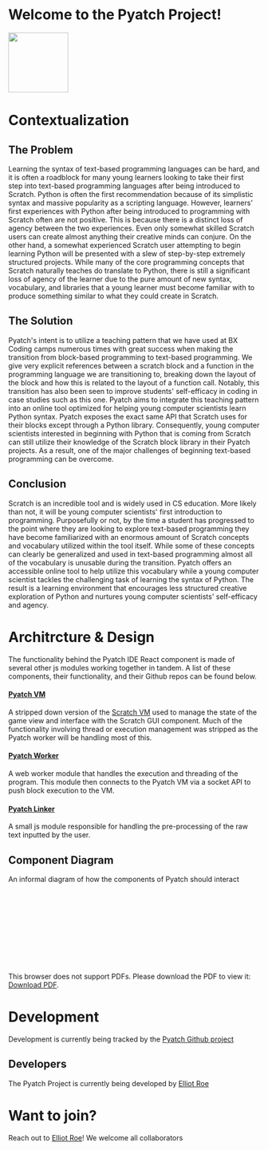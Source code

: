 # Welcome to the Pyatch Project!

<img src="https://bxcoding.com/wp-content/uploads/2023/02/PyatchLogo.png" width="120">

# Contextualization

## The Problem

Learning the syntax of text-based programming languages can be hard, and it is often a roadblock for many young learners looking to take their first step into text-based programming languages after being introduced to Scratch. Python is often the first recommendation because of its simplistic syntax and massive popularity as a scripting language. However, learners’ first experiences with Python after being introduced to programming with Scratch often are not positive. This is because there is a distinct loss of agency between the two experiences. Even only somewhat skilled Scratch users can create almost anything their creative minds can conjure. On the other hand, a somewhat experienced Scratch user attempting to begin learning Python will be presented with a slew of step-by-step extremely structured projects. While many of the core programming concepts that Scratch naturally teaches do translate to Python, there is still a significant loss of agency of the learner due to the pure amount of new syntax, vocabulary, and libraries that a young learner must become familiar with to produce something similar to what they could create in Scratch. 

## The Solution

Pyatch's intent is to utilize a teaching pattern that we have used at BX Coding camps numerous times with great success when making the transition from block-based programming to text-based programming. We give very explicit references between a scratch block and a function in the programming language we are transitioning to, breaking down the layout of the block and how this is related to the layout of a function call. Notably, this transition has also been seen to improve students' self-efficacy in coding in case studies such as this one. Pyatch aims to integrate this teaching pattern into an online tool optimized for helping young computer scientists learn Python syntax. Pyatch exposes the exact same API that Scratch uses for their blocks except through a Python library. Consequently, young computer scientists interested in beginning with Python that is coming from Scratch can still utilize their knowledge of the Scratch block library in their Pyatch projects. As a result, one of the major challenges of beginning text-based programming can be overcome.

## Conclusion

Scratch is an incredible tool and is widely used in CS education. More likely than not, it will be young computer scientists' first introduction to programming. Purposefully or not, by the time a student has progressed to the point where they are looking to explore text-based programming they have become familiarized with an enormous amount of Scratch concepts and vocabulary utilized within the tool itself. While some of these concepts can clearly be generalized and used in text-based programming almost all of the vocabulary is unusable during the transition. Pyatch offers an accessible online tool to help utilize this vocabulary while a young computer scientist tackles the challenging task of learning the syntax of Python. The result is a learning environment that encourages less structured creative exploration of Python and nurtures young computer scientists' self-efficacy and agency.

# Architrcture & Design

The functionality behind the Pyatch IDE React component is made of several other js modules working together in tandem. A list of these components, their functionality, and their Github repos can be found below.

#### [Pyatch VM](https://github.com/BX-Coding/pyatch-vm)

A stripped down version of the [Scratch VM](https://github.com/LLK/scratch-vm) used to manage the state of the game view and interface with the Scratch GUI component. Much of the functionality involving thread or execution management was stripped as the Pyatch worker will be handling most of this.

#### [Pyatch Worker](https://github.com/BX-Coding/pyatch-worker)

A web worker module that handles the execution and threading of the program. This module then connects to the Pyatch VM via a socket API to push block execution to the VM.

#### [**Pyatch Linker**](https://github.com/BX-Coding/pyatch-linker)

A small js module responsible for handling the pre-processing of the raw text inputted by the user.

## Component Diagram

An informal diagram of how the components of Pyatch should interact

<object data="https://bxcoding.com/wp-content/uploads/2023/02/Pyatch-2.0-Component-Diagram-2.pdf" type="application/pdf" width="700px" height="700px">
    <embed src="https://bxcoding.com/wp-content/uploads/2023/02/Pyatch-2.0-Component-Diagram-2.pdf">
        <p>This browser does not support PDFs. Please download the PDF to view it: <a href="https://bxcoding.com/wp-content/uploads/2023/02/Pyatch-2.0-Component-Diagram-2.pdf">Download PDF</a>.</p>
    </embed>
</object>

# Development

Development is currently being tracked by the [Pyatch Github project](https://github.com/orgs/BX-Coding/projects/1/views/1)

## Developers

The Pyatch Project is currently being developed by [Elliot Roe](https://github.com/ElliotRoe)

# Want to join?

Reach out to [Elliot Roe](https://github.com/ElliotRoe)! We welcome all collaborators
